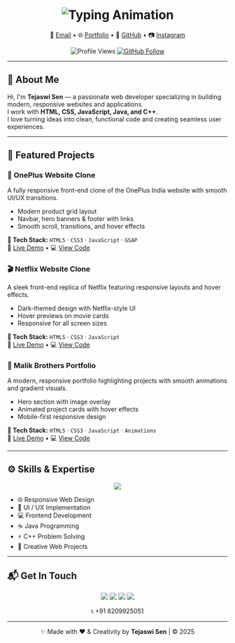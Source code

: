 <h1 align="center">
  <b>
   <img src="https://readme-typing-svg.herokuapp.com?font=Poppins&weight=700&size=28&duration=4000&pause=1000&colors=FFFFFF,FFFF00&center=true&vCenter=true&width=600&lines=Hi+👋,+I'm+Tejaswi+Sen;💻+Developer+%26+Creative+Technologist;🚀+Frontend+Developer;✨+Never+Settle!" alt="Typing Animation" />

  </b>
</h1>

<p align="center">
  📧 <a href="mailto:your.email@example.com">Email</a> • 🌐 <a href="https://tejaswiiiiiisen.github.io/Tejaswi-website/">Portfolio</a> • 💼 <a href="https://github.com/tejaswiiiiiisen">GitHub</a> • 📷 <a href="https://www.instagram.com/">Instagram</a>
</p>

<p align="center">
  <img src="https://komarev.com/ghpvc/?username=tejaswiiiiiisen&label=👁️%20Profile%20Views&color=6A11CB&style=for-the-badge" alt="Profile Views" />
  <a href="https://github.com/tejaswiiiiiisen?tab=followers" target="_blank">
    <img src="https://img.shields.io/github/followers/tejaswiiiiiisen?label=Follow&logo=github&style=for-the-badge&color=6A11CB" alt="GitHub Follow" />
  </a>
</p>

---

## 💫 About Me

Hi, I'm **Tejaswi Sen** — a passionate web developer specializing in building modern, responsive websites and applications.  
I work with **HTML, CSS, JavaScript, Java, and C++**.  
I love turning ideas into clean, functional code and creating seamless user experiences.

---

## 💼 Featured Projects

### 📱 OnePlus Website Clone
A fully responsive front-end clone of the OnePlus India website with smooth UI/UX transitions.

- Modern product grid layout  
- Navbar, hero banners & footer with links  
- Smooth scroll, transitions, and hover effects  

**🧰 Tech Stack:** `HTML5` · `CSS3` · `JavaScript` · `GSAP`  
🔗 [Live Demo](#) • 💻 [View Code](#)

### 🎬 Netflix Website Clone
A sleek front-end replica of Netflix featuring responsive layouts and hover effects.

- Dark-themed design with Netflix-style UI  
- Hover previews on movie cards  
- Responsive for all screen sizes  

**🧰 Tech Stack:** `HTML5` · `CSS3` · `JavaScript`  
🔗 [Live Demo](#) • 💻 [View Code](#)

### 💼 Malik Brothers Portfolio
A modern, responsive portfolio highlighting projects with smooth animations and gradient visuals.

- Hero section with image overlay  
- Animated project cards with hover effects  
- Mobile-first responsive design  

**🧰 Tech Stack:** `HTML5` · `CSS3` · `JavaScript` · `Animations`  
🔗 [Live Demo](#) • 💻 [View Code](#)

---

## ⚙️ Skills & Expertise

<p align="center">
  <img src="https://skillicons.dev/icons?i=html,css,js,java,cpp,git,github,bootstrap,vscode,blender&theme=dark" />
</p>

- 🌐 Responsive Web Design  
- 🎨 UI / UX Implementation  
- 💻 Frontend Development  
- ☕ Java Programming  
- ⚡ C++ Problem Solving  
- 🚀 Creative Web Projects  

---

## 📬 Get In Touch

<p align="center">
  <a href="mailto:your.email@example.com"><img src="https://img.shields.io/badge/Email-your.email@example.com-D14836?style=for-the-badge&logo=gmail&logoColor=white" /></a>
  <a href="https://github.com/tejaswiiiiiisen" target="_blank"><img src="https://img.shields.io/badge/GitHub-Tejaswi%20Sen-181717?style=for-the-badge&logo=github&logoColor=white" /></a>
  <a href="https://www.instagram.com/" target="_blank"><img src="https://img.shields.io/badge/Instagram-@tejaswiiiiiii-E4405F?style=for-the-badge&logo=instagram&logoColor=white" /></a>
  <a href="https://wa.me/918209925051" target="_blank"><img src="https://img.shields.io/badge/WhatsApp-Chat-25D366?style=for-the-badge&logo=whatsapp&logoColor=white" /></a>
</p>

<p align="center">
  📞 +91 8209925051
</p>

---

<p align="center">
  ✨ Made with ❤️ & Creativity by <b>Tejaswi Sen</b> | © 2025
</p>
